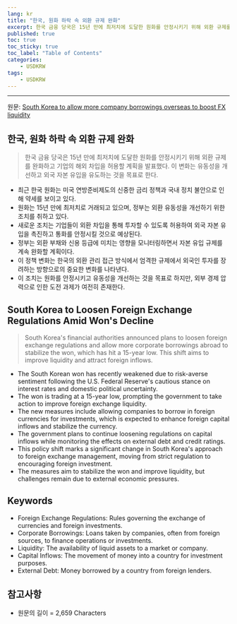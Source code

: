 ```yaml
---
lang: kr
title: "한국, 원화 하락 속 외환 규제 완화"
excerpt: 한국 금융 당국은 15년 만에 최저치에 도달한 원화를 안정시키기 위해 외환 규제를 완화하고 기업의 해외 차입을 허용할 계획을 발표했다. 이 변화는 유동성을 개선하고 외국 자본 유입을 유도하는 것을 목표로 한다.
published: true
toc: true
toc_sticky: true
toc_label: "Table of Contents"
categories:
    - USDKRW
tags:
    - USDKRW
---
```


---

  원문: [South Korea to allow more company borrowings overseas to boost FX liquidity](https://www.investing.com/news/economy-news/south-korea-to-ease-fx-regulations-to-improve-liquidity-conditions-3783571)

## 한국, 원화 하락 속 외환 규제 완화

> 한국 금융 당국은 15년 만에 최저치에 도달한 원화를 안정시키기 위해 외환 규제를 완화하고 기업의 해외 차입을 허용할 계획을 발표했다. 이 변화는 유동성을 개선하고 외국 자본 유입을 유도하는 것을 목표로 한다.


- 최근 한국 원화는 미국 연방준비제도의 신중한 금리 정책과 국내 정치 불안으로 인해 약세를 보이고 있다.
- 원화는 15년 만에 최저치로 거래되고 있으며, 정부는 외환 유동성을 개선하기 위한 조치를 취하고 있다.
- 새로운 조치는 기업들이 외환 차입을 통해 투자할 수 있도록 허용하여 외국 자본 유입을 촉진하고 통화를 안정시킬 것으로 예상된다.
- 정부는 외환 부채와 신용 등급에 미치는 영향을 모니터링하면서 자본 유입 규제를 계속 완화할 계획이다.
- 이 정책 변화는 한국의 외환 관리 접근 방식에서 엄격한 규제에서 외국인 투자를 장려하는 방향으로의 중요한 변화를 나타낸다.
- 이 조치는 원화를 안정시키고 유동성을 개선하는 것을 목표로 하지만, 외부 경제 압력으로 인한 도전 과제가 여전히 존재한다.

## South Korea to Loosen Foreign Exchange Regulations Amid Won's Decline

> South Korea's financial authorities announced plans to loosen foreign exchange regulations and allow more corporate borrowings abroad to stabilize the won, which has hit a 15-year low. This shift aims to improve liquidity and attract foreign inflows.


- The South Korean won has recently weakened due to risk-averse sentiment following the U.S. Federal Reserve's cautious stance on interest rates and domestic political uncertainty.
- The won is trading at a 15-year low, prompting the government to take action to improve foreign exchange liquidity.
- The new measures include allowing companies to borrow in foreign currencies for investments, which is expected to enhance foreign capital inflows and stabilize the currency.
- The government plans to continue loosening regulations on capital inflows while monitoring the effects on external debt and credit ratings.
- This policy shift marks a significant change in South Korea's approach to foreign exchange management, moving from strict regulation to encouraging foreign investment.
- The measures aim to stabilize the won and improve liquidity, but challenges remain due to external economic pressures.

## Keywords

- Foreign Exchange Regulations: Rules governing the exchange of currencies and foreign investments.
- Corporate Borrowings: Loans taken by companies, often from foreign sources, to finance operations or investments.
- Liquidity: The availability of liquid assets to a market or company.
- Capital Inflows: The movement of money into a country for investment purposes.
- External Debt: Money borrowed by a country from foreign lenders.

## 참고사항

- 원문의 길이 = 2,659 Characters

